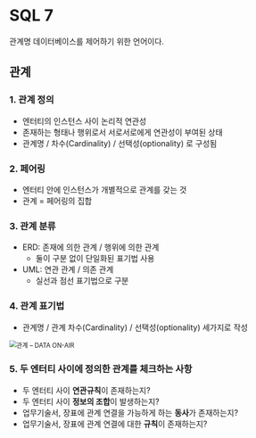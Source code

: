 # SQL 7

관계명 데이터베이스를 제어하기 위한 언어이다.

## 관계

### 1. 관계 정의

- 엔터티의 인스턴스 사이 논리적 연관성
- 존재하는 형태나 행위로서 서로서로에게 연관성이 부여된 상태
- 관계명 / 차수(Cardinality) / 선택성(optionality) 로 구성됨

### 2. 페어링

- 엔터티 안에 인스턴스가 개별적으로 관계를 갖는 것
- 관계 = 페어링의 집합

### 3. 관계 분류

- ERD: 존재에 의한 관계 / 행위에 의한 관계 
  - 둘이 구분 없이 단일화된 표기법 사용
- UML: 연관 관계 / 의존 관계
  - 실선과 점선 표기법으로 구분

### 4. 관계 표기법

- 관계명 / 관계 차수(Cardinality) / 선택성(optionality) 세가지로 작성

<img src="https://dataonair.or.kr/publishing/img/knowledge/SQL_041.jpg" alt="관계 – DATA ON-AIR" style="zoom:80%;" />

### 5. 두 엔터티 사이에 정의한 관계를 체크하는 사항

- 두 엔터티 사이 **연관규칙**이 존재하는지?
- 두 엔터티 사이 **정보의 조합**이 발생하는지?
- 업무기술서, 장표에 관계 연결을 가능하게 하는 **동사**가 존재하는지?
- 업무기술서, 장표에 관계 연결에 대한 **규칙**이 존재하는지?